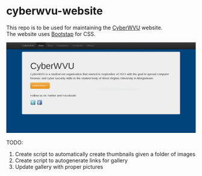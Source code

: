 cyberwvu-website
================

This repo is to be used for maintaining the [CyberWVU](http://www.cyberwvu.lcsee.wvu.edu) website.    
The website uses [Bootstap](http://www.getbootstrap.com) for CSS.

![Alt text](/screenshot/home.png "Homepage")

TODO:  
1. Create script to automatically create thumbnails given a folder of images
2. Create script to autogenerate links for gallery
3. Update gallery with proper pictures

